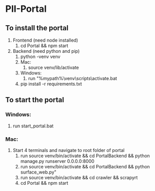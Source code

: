 # PII-Portal

## To install the portal
1. Frontend (need node installed)
    1. cd Portal && npm start
2. Backend (need python and pip)
    1. python -venv venv
    2. Mac:
        1. source venv/lib/activate
    3. Windows: 
        1. run "%mypath%\venv\scripts\activate.bat
    3. pip install -r requirements.txt
    
## To start the portal

### Windows: 
1. run start_portal.bat

### Mac: 
1. Start 4 terminals and navigate to root folder of portal
    1. run source venv/bin/activate && cd PortalBackend && python manage.py runserver 0.0.0.0:8000
    2. run source venv/bin/activate && cd PortalBackend && python surface_web.py"
    3. run source venv/bin/activate && cd crawler && scrapyrt
    4. cd Portal && npm start
